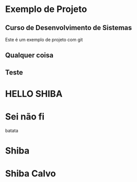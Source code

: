

# Exemplo de Projeto

## Curso de Desenvolvimento de Sistemas

Este é um exemplo de projeto com git

## Qualquer coisa 
## Teste

# HELLO SHIBA

# Sei não fi

batata

# Shiba

# Shiba Calvo